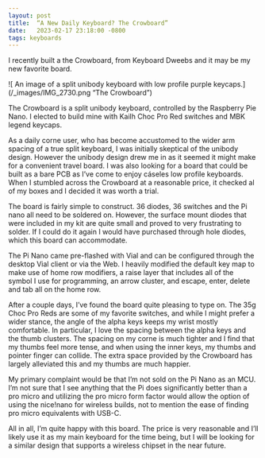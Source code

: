 ```yaml
---
layout: post
title:  “A New Daily Keyboard? The Crowboard”
date:   2023-02-17 23:18:00 -0800
tags: keyboards
---
```


I recently built a the Crowboard, from Keyboard Dweebs and it may be my new favorite board.

![ An image of a split unibody keyboard with low profile purple keycaps.](/_images/IMG_2730.png “The Crowboard”)

The Crowboard is a split unibody keyboard, controlled by the Raspberry Pie Nano. I elected to build mine with Kailh Choc Pro Red switches and MBK legend keycaps.

As a daily corne user, who has become accustomed to the wider arm spacing of a true split keyboard, I was initially skeptical of the unibody design. However the unibody design drew me in as it seemed it might make for a convenient travel board. I was also looking for a board that could be built as a bare PCB as I’ve come to enjoy cáseles low profile keyboards. When I stumbled across the Crowboard at a reasonable price, it checked al of my boxes and I decided it was worth a trial.

The board is fairly simple to construct. 36 diodes, 36 switches and the Pi nano all need to be soldered on. However, the surface mount diodes that were included in my kit are quite small and proved to very frustrating to solder. If I could do it again I would have purchased through hole diodes, which this board can accommodate.

The Pi Nano came pre-flashed with Vial and can be configured through the desktop Vial client or via the Web. I heavily modified the default key map to make use of home row modifiers, a raise layer that includes all of the symbol I use for programming, an arrow cluster, and escape, enter, delete and tab all on the home row.

After a couple days, I’ve found the board quite pleasing to type on. The 35g Choc Pro Reds are some of my favorite switches, and while I might prefer a wider stance, the angle of the alpha keys keeps my wrist mostly comfortable. In particular, I love the spacing between the alpha keys and the thumb clusters. The spacing on my corne is much tighter and I find that my thumbs feel more tense, and when using the inner keys, my thumbs and pointer finger can collide. The extra space provided by the Crowboard has largely alleviated this and my thumbs are much happier.

My primary complaint would be that I’m not sold on the Pi Nano as an MCU. I’m not sure that I see anything that the Pi does significantly better than a pro micro and utilizing the pro micro form factor would allow the option of using the nice!nano for wireless builds, not to mention the ease of finding pro micro equivalents with USB-C.

All in all, I’m quite happy with this board. The price is very reasonable and I’ll likely use it as my main keyboard for the time being, but I will be looking for a similar design that supports a wireless chipset in the near future.  